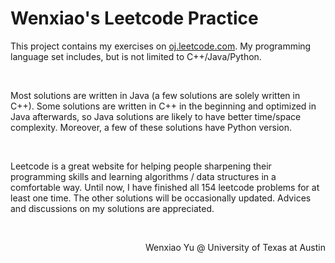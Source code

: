 <h1>Wenxiao's Leetcode Practice</h1>
<p>This project contains my exercises on <a href="https://oj.leetcode.com">oj.leetcode.com</a>. My programming language set includes, but is not limited to C++/Java/Python.
</p><br>
<p>Most solutions are written in Java (a few solutions are solely written in C++). Some solutions are written in C++ in the beginning and optimized in Java afterwards, so Java solutions are likely to have better time/space complexity. Moreover, a few of these solutions have Python version.
</p><br>
<p>Leetcode is a great website for helping people sharpening their programming skills and learning algorithms / data structures in a comfortable way. Until now, I have finished all 154 leetcode problems for at least one time. The other solutions will be occasionally updated. Advices and discussions on my solutions are appreciated.
</p><br>
<p align="right">Wenxiao Yu @ University of Texas at Austin</p>
